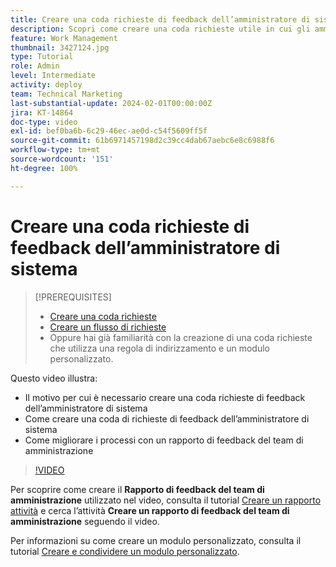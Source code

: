 ```yaml
---
title: Creare una coda richieste di feedback dell’amministratore di sistema
description: Scopri come creare una coda richieste utile in cui gli amministratori possono ottenere feedback su flussi di lavoro e processi.
feature: Work Management
thumbnail: 3427124.jpg
type: Tutorial
role: Admin
level: Intermediate
activity: deploy
team: Technical Marketing
last-substantial-update: 2024-02-01T00:00:00Z
jira: KT-14864
doc-type: video
exl-id: bef0ba6b-6c29-46ec-ae0d-c54f5609ff5f
source-git-commit: 61b6971457198d2c39cc4dab67aebc6e8c6988f6
workflow-type: tm+mt
source-wordcount: '151'
ht-degree: 100%

---
```


# Creare una coda richieste di feedback dell’amministratore di sistema

>[!PREREQUISITES]
>
>* [Creare una coda richieste](https://experienceleague.adobe.com/docs/workfront-learn/tutorials-workfront/manage-work/request-queues/create-a-request-queue.html?lang=it)
>* [Creare un flusso di richieste](https://experienceleague.adobe.com/docs/workfront-learn/tutorials-workfront/manage-work/request-queues/create-a-request-flow.html?lang=it)
>* Oppure hai già familiarità con la creazione di una coda richieste che utilizza una regola di indirizzamento e un modulo personalizzato.


Questo video illustra:

* Il motivo per cui è necessario creare una coda richieste di feedback dell’amministratore di sistema
* Come creare una coda di richieste di feedback dell’amministratore di sistema
* Come migliorare i processi con un rapporto di feedback del team di amministrazione

>[!VIDEO](https://video.tv.adobe.com/v/3427124/?quality=12&learn=on)

Per scoprire come creare il **Rapporto di feedback del team di amministrazione** utilizzato nel video, consulta il tutorial [Creare un rapporto attività](https://experienceleague.adobe.com/docs/workfront-learn/tutorials-workfront/reporting/basic-reporting/create-a-task-report.html?lang=it) e cerca l’attività **Creare un rapporto di feedback del team di amministrazione** seguendo il video.

Per informazioni su come creare un modulo personalizzato, consulta il tutorial [Creare e condividere un modulo personalizzato](https://experienceleague.adobe.com/docs/workfront-learn/tutorials-workfront/custom-data/custom-forms/custom-forms-creating-and-sharing-a-custom-form.html?lang=it).
